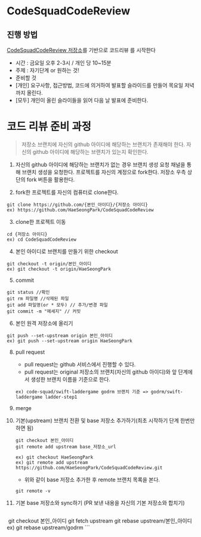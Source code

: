 # CodeSquadCodeReview

## 진행 방법
[CodeSquadCodeReview 저장소](https://github.com/HaeSeongPark/CodeSquadCodeReview)를 기반으로 코드리뷰 를 시작한다
- 시간 : 금요일 오후 2-3시 /  개인 당 10~15분
- 주제 : 자기단계 or 원하는 것!
- 준비할 것
- [개인] 요구사항, 접근방법, 코드에 의거하여 발표할 슬라이드를 만들어 목요일 저녁까지 올린다.
- [모두] 개인이 올린 슬라이들을 읽어 다음 날 발표에 준비한다.

# 코드 리뷰 준비 과정
> 저장소 브랜치에 자신의 github 아이디에 해당하는 브랜치가 존재해야 한다.
> 자신의 github 아이디에 해당하는 브랜치가 있는지 확인한다.

1. 자신의 github 아이디에 해당하는 브랜치가 없는 경우 브랜치 생성 요청 채널을 통해 브랜치 생성을 요청한다.
프로젝트를 자신의 계정으로 fork한다. 저장소 우측 상단의 fork 버튼을 활용한다.

2. fork한 프로젝트를 자신의 컴퓨터로 clone한다.
```
git clone https://github.com/{본인_아이디}/{저장소 아이디}
ex) https://github.com/HaeSeongPark/CodeSquadCodeReview
```

3. clone한 프로젝트 이동
```
cd {저장소 아이디}
ex) cd CodeSquadCodeReview
```

4. 본인 아이디로 브랜치를 만들기 위한 checkout
```
git checkout -t origin/본인_아이디
ex) git checkout -t origin/HaeSeongPark
```

5. commit
```
git status //확인
git rm 파일명 //삭제된 파일
git add 파일명(or * 모두) // 추가/변경 파일
git commit -m "메세지" // 커밋
```

6. 본인 원격 저장소에 올리기
```
git push --set-upstream origin 본인_아이디
ex) git push --set-upstream origin HaeSeongPark
```

8. pull request
	- pull request는 github 서비스에서 진행할 수 있다.
	- pull request는 original 저장소의 브랜치(자신의 github 아이디)와 앞 단계에서 생성한 브랜치 이름을 기준으로 한다.

	```
	ex) code-squad/swift-laddergame godrm 브랜치 기준 => godrm/swift-laddergame ladder-step1
	```
	
9. merge

10. 기본(upstream) 브랜치 전환 및 base 저장소 추가하기(최초 시작하기 단계 한번만 하면 됨)

	```
	git checkout 본인_아이디
	git remote add upstream base_저장소_url

	ex) git checkout HaeSeongPark
	ex) git remote add upstream https://github.com/HaeSeongPark/CodeSquadCodeReview.git
	```

	- 위와 같이 base 저장소 추가한 후 remote 브랜치 목록을 본다.

	```
	git remote -v
	```

11. 기본 base 저장소와 sync하기 (PR 보낸 내용을 자신의 기본 저장소와 합치기)

	```
  git checkout 본인_아이디
	git fetch upstream
	git rebase upstream/본인_아이디
	ex) git rebase upstream/godrm
	```
